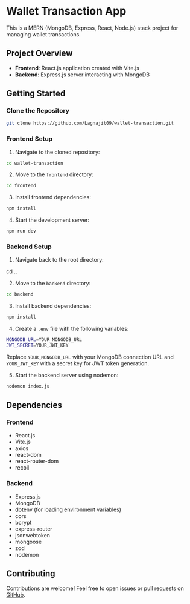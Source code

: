 # Wallet Transaction App

This is a MERN (MongoDB, Express, React, Node.js) stack project for managing wallet transactions.

## Project Overview

- **Frontend**: React.js application created with Vite.js
- **Backend**: Express.js server interacting with MongoDB

## Getting Started

### Clone the Repository

```bash
git clone https://github.com/Lagnajit09/wallet-transaction.git
```

### Frontend Setup

1. Navigate to the cloned repository:

```bash
cd wallet-transaction
```

2. Move to the `frontend` directory:

```bash
cd frontend
```

3. Install frontend dependencies:

```bash
npm install
```

4. Start the development server:

```bash
npm run dev
```

### Backend Setup

1. Navigate back to the root directory:

cd ..

2. Move to the `backend` directory:

```bash
cd backend
```

3. Install backend dependencies:

```bash
npm install
```

4. Create a `.env` file with the following variables:

```bash
MONGODB_URL=YOUR_MONGODB_URL
JWT_SECRET=YOUR_JWT_KEY
```

Replace `YOUR_MONGODB_URL` with your MongoDB connection URL and `YOUR_JWT_KEY` with a secret key for JWT token generation.

5. Start the backend server using nodemon:

```bash
nodemon index.js
```

## Dependencies

### Frontend

- React.js
- Vite.js
- axios
- react-dom
- react-router-dom
- recoil

### Backend

- Express.js
- MongoDB
- dotenv (for loading environment variables)
- cors
- bcrypt
- express-router
- jsonwebtoken
- mongoose
- zod
- nodemon

## Contributing

Contributions are welcome! Feel free to open issues or pull requests on [GitHub](https://github.com/Lagnajit09/wallet-transaction).
